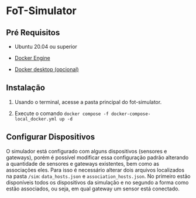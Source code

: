 # FoT-Simulator

## Pré Requisitos


* Ubuntu 20.04 ou superior

* [Docker Engine](https://docs.docker.com/engine/install/ubuntu/)


* [Docker desktop (opcional)](https://docs.docker.com/desktop/install/linux-install/)

## Instalação

1. Usando o terminal, acesse a pasta principal do fot-simulator.

2. Execute o comando `docker compose -f docker-compose-local_docker.yml up -d`

## Configurar Dispositivos

O simulador está configurado com alguns dispositivos (sensores e gateways), porém é possível modificar essa configuração padrão alterando a quantidade de sensores e gateways existentes, bem como as associações eles. Para isso é necessário alterar dois arquivos localizados na pasta `/sim`: `data_hosts.json` e `association_hosts.json`. No primeiro estão disponíveis todos os dispositivos da simulação e no segundo a forma como estão associados, ou seja, em qual gateway um sensor está conectado.


